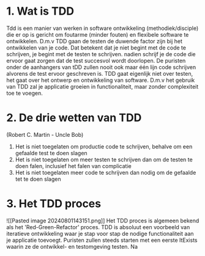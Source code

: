 # 1. Wat is TDD
Tdd is een manier van werken in software ontwikkeling (methodiek/disciple) die er op is gericht om foutarme (minder fouten) en flexibele software te ontwikkelen. D.m.v TDD gaan de testen de duwende factor zijn bij het ontwikkelen van je code. Dat betekent dat je niet begint met de code te schrijven, je begint met de testen te schrijven. nadien schrijf je de code die ervoor gaat zorgen dat de test succesvol wordt doorlopen. 
De puristen onder de aanhangers van tDD zullen nooit ook maar één lijn code schrijven alvorens de test ervoor geschreven is. TDD gaat eigenlijk niet over testen, het gaat over het ontwerp en ontwikkeling van software. D.m.v het gebruik van TDD zal je applicatie groeien in functionaliteit, maar zonder complexiteit toe te voegen.

# 2. De drie wetten van TDD
(Robert C. Martin - Uncle Bob)
1. Het is niet toegelaten om productie code te schrijven, behalve om een gefaalde test te doen slagen
2. Het is niet toegelaten om meer testen te schrijven dan om de testen te doen falen, inclusief het falen van complicatie
3. Het is niet toegelaten meer code te schrijven dan nodig om de gefaalde tet te doen slagen

# 3. Het TDD proces
![[Pasted image 20240801143151.png]]
Het TDD proces is algemeen bekend als het 'Red-Green-Refactor' proces. TDD is absoluut een voorbeeld van iteratieve ontwikkeling waar je stap voor stap de nodige functionaliteit aan je applicatie toevoegt. Puristen zullen steeds starten met een eerste ItExists waarin ze de ontwikkel- en testomgeving testen. Na